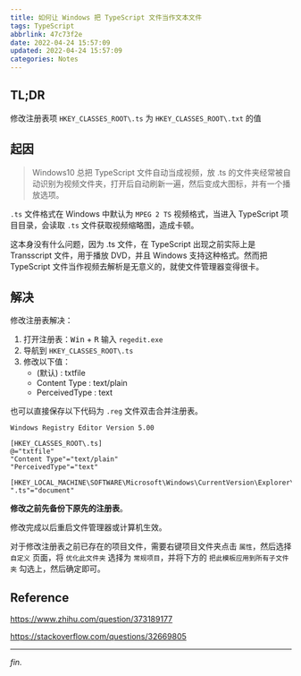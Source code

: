 ```yaml
---
title: 如何让 Windows 把 TypeScript 文件当作文本文件
tags: TypeScript
abbrlink: 47c73f2e
date: 2022-04-24 15:57:09
updated: 2022-04-24 15:57:09
categories: Notes
---
```


## TL;DR

修改注册表项 `HKEY_CLASSES_ROOT\.ts` 为 `HKEY_CLASSES_ROOT\.txt` 的值

<!-- more -->

## 起因

> Windows10 总把 TypeScript 文件自动当成视频，放 .ts 的文件夹经常被自动识别为视频文件夹，打开后自动刷新一遍，然后变成大图标，并有一个播放选项。

`.ts` 文件格式在 Windows 中默认为 `MPEG 2 TS` 视频格式，当进入 TypeScript 项目目录，会读取 `.ts`  文件获取视频缩略图，造成卡顿。

这本身没有什么问题，因为 .ts 文件，在 TypeScript 出现之前实际上是 Transscript 文件，用于播放 DVD，并且 Windows 支持这种格式。然而把 TypeScript 文件当作视频去解析是无意义的，就使文件管理器变得很卡。

## 解决

修改注册表解决：

1. 打开注册表：<kbd>Win</kbd> + <kbd>R</kbd> 输入 `regedit.exe`
2. 导航到 `HKEY_CLASSES_ROOT\.ts`
3. 修改以下值：
   - (默认) : txtfile
   - Content Type : text/plain
   - PerceivedType : text

也可以直接保存以下代码为 `.reg` 文件双击合并注册表。

```shell
Windows Registry Editor Version 5.00

[HKEY_CLASSES_ROOT\.ts]
@="txtfile"
"Content Type"="text/plain"
"PerceivedType"="text"

[HKEY_LOCAL_MACHINE\SOFTWARE\Microsoft\Windows\CurrentVersion\Explorer\KindMap]
".ts"="document"
```

**修改之前先备份下原先的注册表**。

修改完成以后重启文件管理器或计算机生效。

对于修改注册表之前已存在的项目文件，需要右键项目文件夹点击 `属性`，然后选择 `自定义` 页面，将 `优化此文件夹` 选择为 `常规项目`，并将下方的 `把此模板应用到所有子文件夹` 勾选上，然后确定即可。

## Reference

https://www.zhihu.com/question/373189177

https://stackoverflow.com/questions/32669805

---
*fin.*
